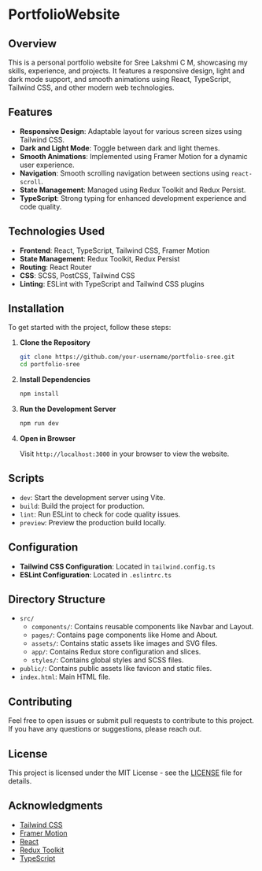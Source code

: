 # PortfolioWebsite

## Overview

This is a personal portfolio website for Sree Lakshmi C M, showcasing my skills, experience, and projects. It features a responsive design, light and dark mode support, and smooth animations using React, TypeScript, Tailwind CSS, and other modern web technologies.

## Features

- **Responsive Design**: Adaptable layout for various screen sizes using Tailwind CSS.
- **Dark and Light Mode**: Toggle between dark and light themes.
- **Smooth Animations**: Implemented using Framer Motion for a dynamic user experience.
- **Navigation**: Smooth scrolling navigation between sections using `react-scroll`.
- **State Management**: Managed using Redux Toolkit and Redux Persist.
- **TypeScript**: Strong typing for enhanced development experience and code quality.

## Technologies Used

- **Frontend**: React, TypeScript, Tailwind CSS, Framer Motion
- **State Management**: Redux Toolkit, Redux Persist
- **Routing**: React Router
- **CSS**: SCSS, PostCSS, Tailwind CSS
- **Linting**: ESLint with TypeScript and Tailwind CSS plugins

## Installation

To get started with the project, follow these steps:

1. **Clone the Repository**

    ```bash
    git clone https://github.com/your-username/portfolio-sree.git
    cd portfolio-sree
    ```

2. **Install Dependencies**

    ```bash
    npm install
    ```

3. **Run the Development Server**

    ```bash
    npm run dev
    ```

4. **Open in Browser**

    Visit `http://localhost:3000` in your browser to view the website.

## Scripts

- `dev`: Start the development server using Vite.
- `build`: Build the project for production.
- `lint`: Run ESLint to check for code quality issues.
- `preview`: Preview the production build locally.

## Configuration

- **Tailwind CSS Configuration**: Located in `tailwind.config.ts`
- **ESLint Configuration**: Located in `.eslintrc.ts`

## Directory Structure

- `src/`
  - `components/`: Contains reusable components like Navbar and Layout.
  - `pages/`: Contains page components like Home and About.
  - `assets/`: Contains static assets like images and SVG files.
  - `app/`: Contains Redux store configuration and slices.
  - `styles/`: Contains global styles and SCSS files.
- `public/`: Contains public assets like favicon and static files.
- `index.html`: Main HTML file.

## Contributing

Feel free to open issues or submit pull requests to contribute to this project. If you have any questions or suggestions, please reach out.

## License

This project is licensed under the MIT License - see the [LICENSE](LICENSE) file for details.

## Acknowledgments

- [Tailwind CSS](https://tailwindcss.com/)
- [Framer Motion](https://www.framer.com/api/motion/)
- [React](https://reactjs.org/)
- [Redux Toolkit](https://redux-toolkit.js.org/)
- [TypeScript](https://www.typescriptlang.org/)
